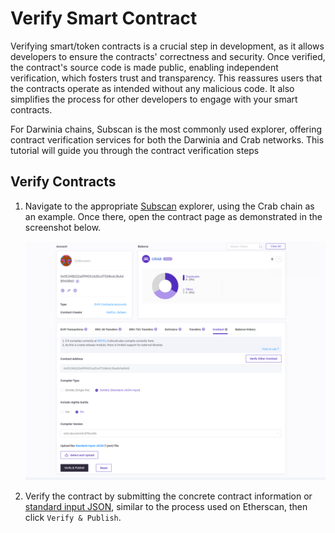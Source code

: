 # Verify Smart Contract

Verifying smart/token contracts is a crucial step in development, as it allows developers to ensure the contracts' correctness and security. Once verified, the contract's source code is made public, enabling independent verification, which fosters trust and transparency. This reassures users that the contracts operate as intended without any malicious code. It also simplifies the process for other developers to engage with your smart contracts.

For Darwinia chains, Subscan is the most commonly used explorer, offering contract verification services for both the Darwinia and Crab networks. This tutorial will guide you through the contract verification steps

## Verify Contracts

1. Navigate to the appropriate [Subscan](../getting-started/networks/crab.md#network-info) explorer, using the Crab chain as an example. Once there, open the contract page as demonstrated in the screenshot below.
    
    ![evm-tutorial-verify-contract-1](../../images/evm-tutorial-verify-contract-1.png)
    
2. Verify the contract by submitting the concrete contract information or [standard input JSON](https://github.com/subscan-explorer/sourcify/blob/feat/doc/docs/Standard-Input-JSON.md), similar to the process used on Etherscan, then click `Verify & Publish`.